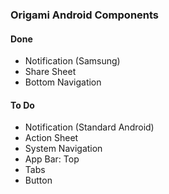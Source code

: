### Origami Android Components

#### Done
- Notification (Samsung)
- Share Sheet
- Bottom Navigation

#### To Do
- Notification (Standard Android)
- Action Sheet
- System Navigation
- App Bar: Top
- Tabs
- Button
